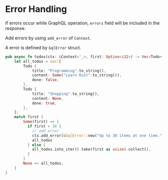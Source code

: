 # Error Handling

If errors occur while GraphQL operation, `errors` field will be included in the response.

Add errors by using `add_error` of `Context`.

A error is defined by `GqlError` struct.

```rust
pub async fn todos(ctx: &Context<'_>, first: Option<i32>) -> Vec<Todo> {
    let all_todos = vec![
        Todo {
            title: "Programming".to_string(),
            content: Some("Learn Rust".to_string()),
            done: false,
        },
        Todo {
            title: "Shopping".to_string(),
            content: None,
            done: true,
        },
    ];
    match first {
        Some(first) => {
          if first > 30 {
            // add error
            ctx.add_error(&GqlError::new("Up to 30 items at one time.", Some(ctx.item.position)));
            all_todos
          } else {
            all_todos.into_iter().take(first as usize).collect(),
          }
        }
        None => all_todos,
    }
}
```

